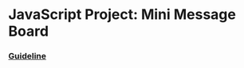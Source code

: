 # JavaScript Project: Mini Message Board

### [Guideline](https://www.theodinproject.com/lessons/nodejs-mini-message-board)
